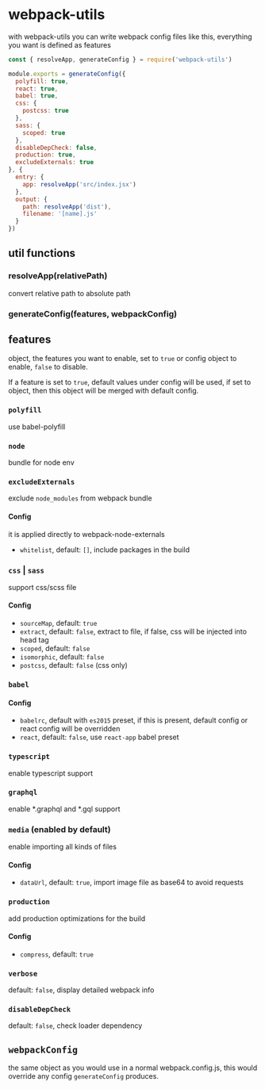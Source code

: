 # webpack-utils

with webpack-utils you can write webpack config files like this, everything you want is defined as features

```js
const { resolveApp, generateConfig } = require('webpack-utils')

module.exports = generateConfig({
  polyfill: true,
  react: true,
  babel: true,
  css: {
    postcss: true
  },
  sass: {
    scoped: true
  },
  disableDepCheck: false,
  production: true,
  excludeExternals: true
}, {
  entry: {
    app: resolveApp('src/index.jsx')
  },
  output: {
    path: resolveApp('dist'),
    filename: '[name].js'
  }
})
```

## util functions

### resolveApp(relativePath)

convert relative path to absolute path

### generateConfig(features, webpackConfig)

## features

object, the features you want to enable, set to `true` or config object to enable, `false` to disable.

If a feature is set to `true`, default values under config will be used, if set to object, then this object will be merged with default config.

### `polyfill`

use babel-polyfill

### `node`

bundle for node env

### `excludeExternals`

exclude `node_modules` from webpack bundle

#### Config

it is applied directly to webpack-node-externals

- `whitelist`, default: `[]`, include packages in the build

### `css` | `sass`

support css/scss file

#### Config

- `sourceMap`, default: `true`
- `extract`, default: `false`, extract to file, if false, css will be injected into head tag
- `scoped`, default: `false`
- `isomorphic`, default: `false`
- `postcss`, default: `false` (css only)

### `babel`

#### Config

- `babelrc`, default with `es2015` preset, if this is present, default config or react config will be overridden
- `react`, default: `false`, use `react-app` babel preset

### `typescript`

enable typescript support

### `graphql`

enable *.graphql and *.gql support

### `media` (enabled by default)

enable importing all kinds of files

#### Config

- `dataUrl`, default: `true`, import image file as base64 to avoid requests

### `production`

add production optimizations for the build

#### Config

- `compress`, default: `true`

### `verbose`

default: `false`, display detailed webpack info

### `disableDepCheck`

default: `false`, check loader dependency

## `webpackConfig`

the same object as you would use in a normal webpack.config.js, this would override any config `generateConfig` produces.
